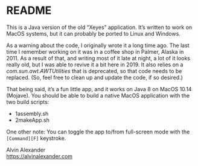 # README

This is a Java version of the old “Xeyes” application.
It’s written to work on MacOS systems, but it can probably
be ported to Linux and Windows.

As a warning about the code, I originally wrote it a long time ago.
The last time I remember working on it was in a coffee shop in 
Palmer, Alaska in 2011. As a result of that, and writing most of it 
late at night, a lot of it looks really old, but I was able to revive 
it a bit here in 2019. It also relies on a _com.sun.awt.AWTUtilities_ 
that is deprecated, so that code needs to be replaced. (So, feel
free to clean up and update the code, if so desired.)

That being said, it’s a fun little app, and it works on Java 8 on
MacOS 10.14 (Mojave). You should be able to build a native MacOS
application with the two build scripts:

- 1assembly.sh
- 2makeApp.sh
 
One other note: You can toggle the app to/from full-screen mode with
the `[Command][F]` keystroke.

Alvin Alexander  
https://alvinalexander.com
